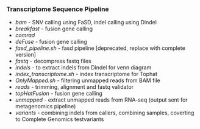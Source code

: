 ### Transcriptome Sequence Pipeline

 * *bam* - SNV calling using FaSD, indel calling using Dindel
 * *breakfast* - fusion gene calling
 * *comrad* 
 * *deFuse* - fusion gene calling
 * *fasd_pipeline.sh* - fasd pipeline [deprecated, replace with complete version]
 * *fastq* - decompress fastq files
 * *indels* - to extract indels from Dindel for venn diagram
 * *index_transcriptome.sh* - index transcriptome for Tophat
 * *OnlyMapped.sh* - filtering unmapped reads from BAM file
 * *reads* - trimming, alignment and fastq validator
 * *topHatFusion* - fusion gene calling
 * *unmapped* - extract unmapped reads from RNA-seq (output sent for metagenomics pipeline)
 * *variants* - combining indels from callers, combining samples, coverting to Complete Genomics testvariants
 
